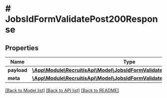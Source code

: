 # # JobsIdFormValidatePost200Response

## Properties

Name | Type | Description | Notes
------------ | ------------- | ------------- | -------------
**payload** | [**\App\Module\RecruitisApi\Model\JobsIdFormValidatePost200ResponsePayload**](JobsIdFormValidatePost200ResponsePayload.md) |  | [optional]
**meta** | [**\App\Module\RecruitisApi\Model\JobsIdFormValidatePost200ResponseMeta**](JobsIdFormValidatePost200ResponseMeta.md) |  | [optional]

[[Back to Model list]](../../README.md#models) [[Back to API list]](../../README.md#endpoints) [[Back to README]](../../README.md)
